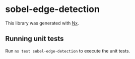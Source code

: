 # sobel-edge-detection

This library was generated with [Nx](https://nx.dev).

## Running unit tests

Run `nx test sobel-edge-detection` to execute the unit tests.
